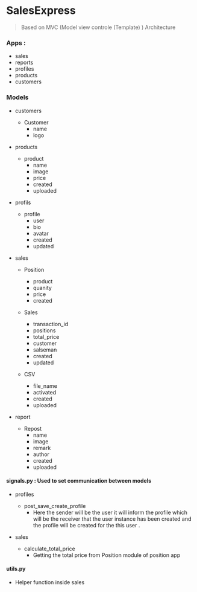 # SalesExpress

> Based on MVC (Model view controle (Template) ) Architecture  

### Apps :

* sales
* reports
* profiles
* products
* customers

### Models

* customers 
    * Customer
        * name
        * logo

* products 
    * product
        * name
        * image
        * price
        * created
        * uploaded


* profils
    * profile
        * user
        * bio
        * avatar
        * created
        * updated

* sales
    * Position
        * product
        * quanity 
        * price
        * created

    * Sales
        * transaction_id
        * positions
        * total_price
        * customer
        * salseman
        * created
        * updated

    * CSV
        * file_name
        * activated
        * created
        * uploaded

* report
    * Repost
        * name
        * image
        * remark
        * author
        * created
        * uploaded
        

#### signals.py : Used to set communication between models

* profiles
    * post_save_create_profile 
        * Here the sender will be the user it will inform the profile which will be the receiver that the user instance has been created and the profile will be created for the this user . 

* sales
    * calculate_total_price
        * Getting the total price from Position module of position app

#### utils.py
* Helper function inside sales 